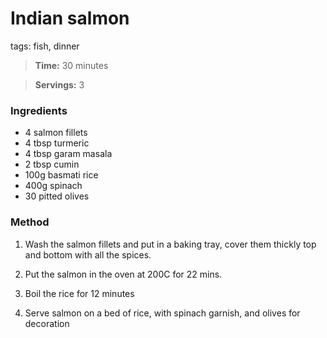 # Indian salmon

tags: fish, dinner

> **Time:**  30 minutes

> **Servings:** 3 

### Ingredients

* 4 salmon fillets
* 4 tbsp turmeric
* 4 tbsp garam masala
* 2 tbsp cumin
* 100g basmati rice
* 400g spinach
* 30 pitted olives

### Method

1. Wash the salmon fillets and put in a baking tray, cover them thickly top and bottom with all the spices.

2. Put the salmon in the oven at 200C for 22 mins.

3. Boil the rice for 12 minutes

4. Serve salmon on a bed of rice, with spinach garnish, and olives for decoration

